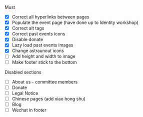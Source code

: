 Must

- [x] Correct all hyperlinks between pages
- [x] Populate the event page (have done up to Identity workshop)
- [x] Correct alt tags
- [x] Correct past events icons
- [x] Disable donate
- [x] Lazy load past events images
- [x] Change astraunout icons
- [ ] Add height and width to image
- [ ] Make footer stick to the bottom

Disabled sections
- [ ] About us - committee members
- [ ] Donate
- [ ] Legal Notice
- [ ] Chinese pages (add xiao hong shu)
- [ ] Blog
- [ ] Wechat in footer